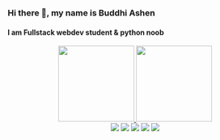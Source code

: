 ### Hi there 👋, my name is Buddhi Ashen
#### I am Fullstack webdev student & python noob
<div align="center">
  <a href="https://github.com/duribeiro">
    <img height="150em" src="https://github-readme-stats.vercel.app/api?username=buddhiashen&count_private=true&include_all_commits=true&show_icons=true&theme=dracula&hide_border=false&show_owner=true"/>
    <img height="150em" src="https://github-readme-stats.vercel.app/api/top-langs/?username=buddhiashen&theme=dracula&hide_border=false&&layout=compact"/>
  </a>
</div>

<div align="center">
  <img src="https://img.shields.io/badge/html5-%23E34F26.svg?style=for-the-badge&logo=html5&logoColor=white" target="_blank">
  <img src="https://img.shields.io/badge/html5-%23E34F26.svg?style=for-the-badge&logo=html5&logoColor=white" target="_blank">
  <img src="https://img.shields.io/badge/html5-%23E34F26.svg?style=for-the-badge&logo=html5&logoColor=white" target="_blank">
  <img src="https://img.shields.io/badge/html5-%23E34F26.svg?style=for-the-badge&logo=html5&logoColor=white" target="_blank">
  <img src="https://img.shields.io/badge/html5-%23E34F26.svg?style=for-the-badge&logo=html5&logoColor=white" target="_blank">
</div>
